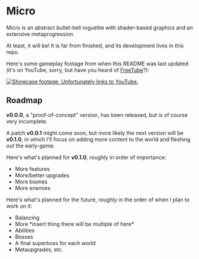 # Micro

Micro is an abstract bullet-hell roguelite with shader-based graphics and an extensive metaprogression.

At least, it will be! It is far from finished, and its development lives in this repo.

Here's some gameplay footage from when this README was last updated (it's on YouTube, sorry, but have you heard of [FreeTube](https://github.com/FreeTubeApp/FreeTube)?):

[![Showcase footage. Unfortunately links to YouTube.](https://img.youtube.com/vi/NJgURpAxG3Q/maxresdefault.jpg)](https://www.youtube.com/watch?v=NJgURpAxG3Q)

## Roadmap

**v0.0.0**, a "proof-of-concept" version, has been released, but is of course very incomplete.

A patch **v0.0.1** might come soon, but more likely the next version will be **v0.1.0**, in which I'll focus on adding more content to the world and fleshing out the early-game.

Here's what's planned for **v0.1.0**, roughly in order of importance:
- More features
- More/better upgrades
- More biomes
- More enemies

Here's what's planned for the future, roughly in the order of when I plan to work on it:
- Balancing
- More \*insert thing there will be multiple of here\*
- Abilities
- Bosses
- A final superboss for each world
- Metaupgrades, etc.
